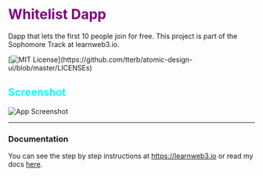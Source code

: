     
  <h1 style="color:purple">
    Whitelist Dapp
  </h1>
  
Dapp that lets the first 10 people join for free. This project is part of the Sophomore Track at learnweb3.io.

[![MIT License](https://img.shields.io/apm/l/atomic-design-ui.svg?)](https://github.com/tterb/atomic-design-ui/blob/master/LICENSEs)

<h2 style="color:aqua">
  Screenshot
</h2>

![App Screenshot](https://via.placeholder.com/468x300?text=App+Screenshot+Here)

<hr />

### Documentation

You can see the step by step instructions at https://learnweb3.io or read my docs [here]( https://lesley-z.notion.site/Whitelist-Dapp-ac2287eea8e14d16820e0c624385df4d).


